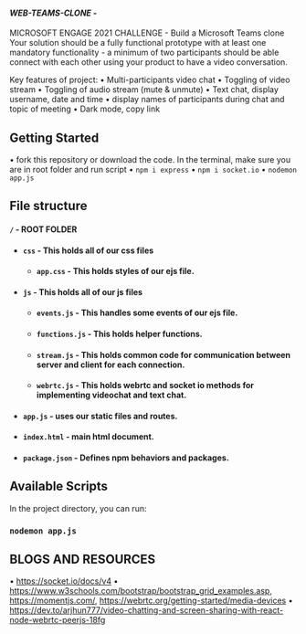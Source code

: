 #### _**WEB-TEAMS-CLONE**_ -
MICROSOFT ENGAGE 2021 CHALLENGE - Build a Microsoft Teams clone
Your solution should be a fully functional prototype with at least one mandatory functionality - a minimum of two participants should be able connect with each other using your product to have a video conversation. 

Key features of project:
•	Multi-participants video chat
•	Toggling of video stream
•	Toggling of audio stream (mute & unmute)
•	Text chat, display username, date and time
•	display names of participants during chat and topic of meeting
•	Dark mode, copy link


## Getting Started
•	fork this repository or download the code.
In the terminal, make sure you are in root folder and run script
•   `npm i express`
•	`npm i socket.io`
•	`nodemon app.js`

## File structure
#### `/` - ROOT FOLDER
- #### `css` - This holds all of our css files
    - #### `app.css` - This holds styles of our ejs file.
- #### `js` - This holds all of our js files
    - #### `events.js` - This handles some events of our ejs file.
    - #### `functions.js` - This holds helper functions.
    - #### `stream.js` - This holds common code for communication between server and client for each connection.
    - #### `webrtc.js` - This holds webrtc and socket io methods for implementing videochat and text chat.
- #### `app.js` - uses our static files and routes.
- #### `index.html` - main html document.
- #### `package.json` - Defines npm behaviors and packages.

## Available Scripts

In the project directory, you can run:

### `nodemon app.js`

##  BLOGS AND RESOURCES

•	https://socket.io/docs/v4
•	https://www.w3schools.com/bootstrap/bootstrap_grid_examples.asp, https://momentjs.com/, https://webrtc.org/getting-started/media-devices
•	https://dev.to/arjhun777/video-chatting-and-screen-sharing-with-react-node-webrtc-peerjs-18fg

